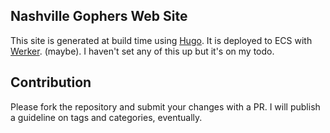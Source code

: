 Nashville Gophers Web Site
---

This site is generated at build time using [Hugo](https://github.com/spf13/hugo). It is deployed to ECS with [Werker](http://www.wercker.com/). (maybe). I haven't set any of this up but it's on my todo.

Contribution
---
Please fork the repository and submit your changes with a PR. I will publish a guideline on tags and categories, eventually.
